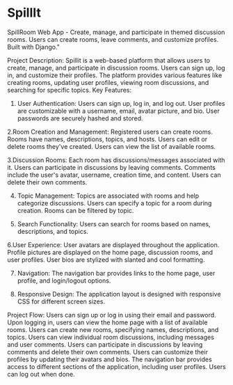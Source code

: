 # SpillIt
SpillRoom Web App - Create, manage, and participate in themed discussion rooms. Users can create rooms, leave comments, and customize profiles. Built with Django."

Project Description:
Spillit is a web-based platform that allows users to create, manage, and participate in discussion rooms. Users can sign up, log in, and customize their profiles. The platform provides various features like creating rooms, updating user profiles, viewing room discussions, and searching for specific topics.
Key Features:
1.	User Authentication:
Users can sign up, log in, and log out. User profiles are customizable with a username, email, avatar picture, and bio. User passwords are securely hashed and stored.

2.Room Creation and Management:
Registered users can create rooms. Rooms have names, descriptions, topics, and hosts. Users can edit or delete rooms they've created. Users can view the list of available rooms.

3.Discussion Rooms:
Each room has discussions/messages associated with it. Users can participate in discussions by leaving comments. Comments include the user's avatar, username, creation time, and content. Users can delete their own comments.

4.	Topic Management:
Topics are associated with rooms and help categorize discussions. Users can specify a topic for a room during creation. Rooms can be filtered by topic.

5.	Search Functionality:
Users can search for rooms based on names, descriptions, and topics.

6.User Experience:
User avatars are displayed throughout the application. Profile pictures are displayed on the home page, discussion rooms, and user profiles. User bios are stylized with slanted and cool formatting.

7.	Navigation:
The navigation bar provides links to the home page, user profile, and login/logout options.

8. Responsive Design:
The application layout is designed with responsive CSS for different screen sizes.

Project Flow:
Users can sign up or log in using their email and password. Upon logging in, users can view the home page with a list of available rooms. Users can create new rooms, specifying names, descriptions, and topics. Users can view individual room discussions, including messages and user comments. Users can participate in discussions by leaving comments and delete their own comments. Users can customize their profiles by updating their avatars and bios. The navigation bar provides access to different sections of the application, including user profiles. Users can log out when done.

